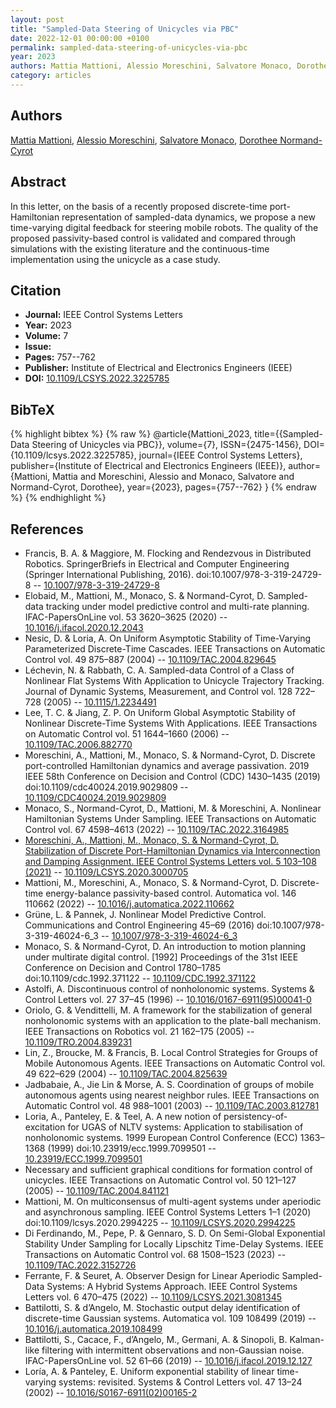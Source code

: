 ```yaml
---
layout: post
title: "Sampled-Data Steering of Unicycles via PBC"
date: 2022-12-01 00:00:00 +0100
permalink: sampled-data-steering-of-unicycles-via-pbc
year: 2023
authors: Mattia Mattioni, Alessio Moreschini, Salvatore Monaco, Dorothee Normand-Cyrot
category: articles
---
```

 
## Authors
[Mattia Mattioni](authors/mattia-mattioni), [Alessio Moreschini](authors/alessio-moreschini), [Salvatore Monaco](authors/salvatore-monaco), [Dorothee Normand-Cyrot](authors/dorothee-normand-cyrot)
 
## Abstract
In this letter, on the basis of a recently proposed discrete-time port-Hamiltonian representation of sampled-data dynamics, we propose a new time-varying digital feedback for steering mobile robots. The quality of the proposed passivity-based control is validated and compared through simulations with the existing literature and the continuous-time implementation using the unicycle as a case study.
 
## Citation
- **Journal:** IEEE Control Systems Letters
- **Year:** 2023
- **Volume:** 7
- **Issue:** 
- **Pages:** 757--762
- **Publisher:** Institute of Electrical and Electronics Engineers (IEEE)
- **DOI:** [10.1109/LCSYS.2022.3225785](https://doi.org/10.1109/LCSYS.2022.3225785)
 
## BibTeX
{% highlight bibtex %}
{% raw %}
@article{Mattioni_2023,
  title={{Sampled-Data Steering of Unicycles via PBC}},
  volume={7},
  ISSN={2475-1456},
  DOI={10.1109/lcsys.2022.3225785},
  journal={IEEE Control Systems Letters},
  publisher={Institute of Electrical and Electronics Engineers (IEEE)},
  author={Mattioni, Mattia and Moreschini, Alessio and Monaco, Salvatore and Normand-Cyrot, Dorothee},
  year={2023},
  pages={757--762}
}
{% endraw %}
{% endhighlight %}
 
## References
- Francis, B. A. & Maggiore, M. Flocking and Rendezvous in Distributed Robotics. SpringerBriefs in Electrical and Computer Engineering (Springer International Publishing, 2016). doi:10.1007/978-3-319-24729-8 -- [10.1007/978-3-319-24729-8](https://doi.org/10.1007/978-3-319-24729-8)
- Elobaid, M., Mattioni, M., Monaco, S. & Normand-Cyrot, D. Sampled-data tracking under model predictive control and multi-rate planning. IFAC-PapersOnLine vol. 53 3620–3625 (2020) -- [10.1016/j.ifacol.2020.12.2043](https://doi.org/10.1016/j.ifacol.2020.12.2043)
- Nesic, D. & Loria, A. On Uniform Asymptotic Stability of Time-Varying Parameterized Discrete-Time Cascades. IEEE Transactions on Automatic Control vol. 49 875–887 (2004) -- [10.1109/TAC.2004.829645](https://doi.org/10.1109/TAC.2004.829645)
- Léchevin, N. & Rabbath, C. A. Sampled-data Control of a Class of Nonlinear Flat Systems With Application to Unicycle Trajectory Tracking. Journal of Dynamic Systems, Measurement, and Control vol. 128 722–728 (2005) -- [10.1115/1.2234491](https://doi.org/10.1115/1.2234491)
- Lee, T. C. & Jiang, Z. P. On Uniform Global Asymptotic Stability of Nonlinear Discrete-Time Systems With Applications. IEEE Transactions on Automatic Control vol. 51 1644–1660 (2006) -- [10.1109/TAC.2006.882770](https://doi.org/10.1109/TAC.2006.882770)
- Moreschini, A., Mattioni, M., Monaco, S. & Normand-Cyrot, D. Discrete port-controlled Hamiltonian dynamics and average passivation. 2019 IEEE 58th Conference on Decision and Control (CDC) 1430–1435 (2019) doi:10.1109/cdc40024.2019.9029809 -- [10.1109/CDC40024.2019.9029809](https://doi.org/10.1109/CDC40024.2019.9029809)
- Monaco, S., Normand-Cyrot, D., Mattioni, M. & Moreschini, A. Nonlinear Hamiltonian Systems Under Sampling. IEEE Transactions on Automatic Control vol. 67 4598–4613 (2022) -- [10.1109/TAC.2022.3164985](https://doi.org/10.1109/TAC.2022.3164985)
- [Moreschini, A., Mattioni, M., Monaco, S. & Normand-Cyrot, D. Stabilization of Discrete Port-Hamiltonian Dynamics via Interconnection and Damping Assignment. IEEE Control Systems Letters vol. 5 103–108 (2021)](stabilization-of-discrete-port-hamiltonian-dynamics-via-interconnection-and-damping-assignment) -- [10.1109/LCSYS.2020.3000705](https://doi.org/10.1109/LCSYS.2020.3000705)
- Mattioni, M., Moreschini, A., Monaco, S. & Normand-Cyrot, D. Discrete-time energy-balance passivity-based control. Automatica vol. 146 110662 (2022) -- [10.1016/j.automatica.2022.110662](https://doi.org/10.1016/j.automatica.2022.110662)
- Grüne, L. & Pannek, J. Nonlinear Model Predictive Control. Communications and Control Engineering 45–69 (2016) doi:10.1007/978-3-319-46024-6_3 -- [10.1007/978-3-319-46024-6_3](https://doi.org/10.1007/978-3-319-46024-6_3)
- Monaco, S. & Normand-Cyrot, D. An introduction to motion planning under multirate digital control. [1992] Proceedings of the 31st IEEE Conference on Decision and Control 1780–1785 doi:10.1109/cdc.1992.371122 -- [10.1109/CDC.1992.371122](https://doi.org/10.1109/CDC.1992.371122)
- Astolfi, A. Discontinuous control of nonholonomic systems. Systems &amp; Control Letters vol. 27 37–45 (1996) -- [10.1016/0167-6911(95)00041-0](https://doi.org/10.1016/0167-6911(95)00041-0)
- Oriolo, G. & Vendittelli, M. A framework for the stabilization of general nonholonomic systems with an application to the plate-ball mechanism. IEEE Transactions on Robotics vol. 21 162–175 (2005) -- [10.1109/TRO.2004.839231](https://doi.org/10.1109/TRO.2004.839231)
- Lin, Z., Broucke, M. & Francis, B. Local Control Strategies for Groups of Mobile Autonomous Agents. IEEE Transactions on Automatic Control vol. 49 622–629 (2004) -- [10.1109/TAC.2004.825639](https://doi.org/10.1109/TAC.2004.825639)
- Jadbabaie, A., Jie Lin & Morse, A. S. Coordination of groups of mobile autonomous agents using nearest neighbor rules. IEEE Transactions on Automatic Control vol. 48 988–1001 (2003) -- [10.1109/TAC.2003.812781](https://doi.org/10.1109/TAC.2003.812781)
- Loria, A., Panteley, E. & Teel, A. A new notion of persistency-of-excitation for UGAS of NLTV systems: Application to stabilisation of nonholonomic systems. 1999 European Control Conference (ECC) 1363–1368 (1999) doi:10.23919/ecc.1999.7099501 -- [10.23919/ECC.1999.7099501](https://doi.org/10.23919/ECC.1999.7099501)
- Necessary and sufficient graphical conditions for formation control of unicycles. IEEE Transactions on Automatic Control vol. 50 121–127 (2005) -- [10.1109/TAC.2004.841121](https://doi.org/10.1109/TAC.2004.841121)
- Mattioni, M. On multiconsensus of multi-agent systems under aperiodic and asynchronous sampling. IEEE Control Systems Letters 1–1 (2020) doi:10.1109/lcsys.2020.2994225 -- [10.1109/LCSYS.2020.2994225](https://doi.org/10.1109/LCSYS.2020.2994225)
- Di Ferdinando, M., Pepe, P. & Gennaro, S. D. On Semi-Global Exponential Stability Under Sampling for Locally Lipschitz Time-Delay Systems. IEEE Transactions on Automatic Control vol. 68 1508–1523 (2023) -- [10.1109/TAC.2022.3152726](https://doi.org/10.1109/TAC.2022.3152726)
- Ferrante, F. & Seuret, A. Observer Design for Linear Aperiodic Sampled-Data Systems: A Hybrid Systems Approach. IEEE Control Systems Letters vol. 6 470–475 (2022) -- [10.1109/LCSYS.2021.3081345](https://doi.org/10.1109/LCSYS.2021.3081345)
- Battilotti, S. & d’Angelo, M. Stochastic output delay identification of discrete-time Gaussian systems. Automatica vol. 109 108499 (2019) -- [10.1016/j.automatica.2019.108499](https://doi.org/10.1016/j.automatica.2019.108499)
- Battilotti, S., Cacace, F., d’Angelo, M., Germani, A. & Sinopoli, B. Kalman-like filtering with intermittent observations and non-Gaussian noise. IFAC-PapersOnLine vol. 52 61–66 (2019) -- [10.1016/j.ifacol.2019.12.127](https://doi.org/10.1016/j.ifacol.2019.12.127)
- Lorı́a, A. & Panteley, E. Uniform exponential stability of linear time-varying systems: revisited. Systems &amp; Control Letters vol. 47 13–24 (2002) -- [10.1016/S0167-6911(02)00165-2](https://doi.org/10.1016/S0167-6911(02)00165-2)

